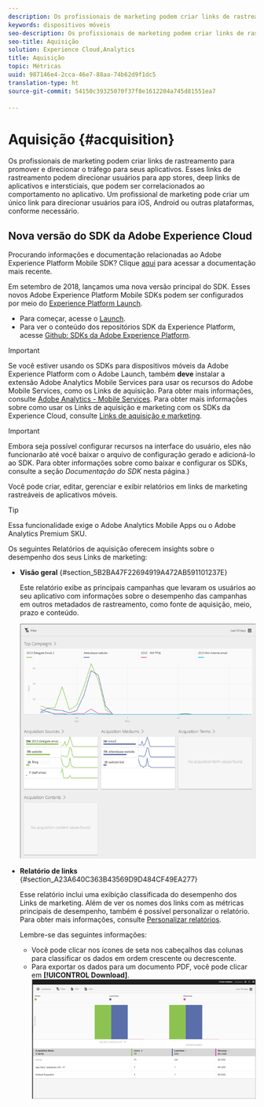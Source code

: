 ```yaml
---
description: Os profissionais de marketing podem criar links de rastreamento para promover e direcionar o tráfego para seus aplicativos. Esses links de rastreamento podem direcionar usuários para app stores, deep links de aplicativos e intersticiais, que podem ser correlacionados ao comportamento no aplicativo. Um profissional de marketing pode criar um único link para direcionar usuários para iOS, Android ou outras plataformas, conforme necessário.
keywords: dispositivos móveis
seo-description: Os profissionais de marketing podem criar links de rastreamento para promover e direcionar o tráfego para seus aplicativos. Esses links de rastreamento podem direcionar usuários para app stores, deep links de aplicativos e intersticiais, que podem ser correlacionados ao comportamento no aplicativo. Um profissional de marketing pode criar um único link para direcionar usuários para iOS, Android ou outras plataformas, conforme necessário.
seo-title: Aquisição
solution: Experience Cloud,Analytics
title: Aquisição
topic: Métricas
uuid: 987146e4-2cca-46e7-88aa-74b62d9f1dc5
translation-type: ht
source-git-commit: 54150c39325070f37f8e1612204a745d81551ea7

---
```



# Aquisição {#acquisition}

Os profissionais de marketing podem criar links de rastreamento para promover e direcionar o tráfego para seus aplicativos. Esses links de rastreamento podem direcionar usuários para app stores, deep links de aplicativos e intersticiais, que podem ser correlacionados ao comportamento no aplicativo. Um profissional de marketing pode criar um único link para direcionar usuários para iOS, Android ou outras plataformas, conforme necessário.

## Nova versão do SDK da Adobe Experience Cloud

Procurando informações e documentação relacionadas ao Adobe Experience Platform Mobile SDK? Clique [aqui](https://aep-sdks.gitbook.io/docs/) para acessar a documentação mais recente.

Em setembro de 2018, lançamos uma nova versão principal do SDK. Esses novos Adobe Experience Platform Mobile SDKs podem ser configurados por meio do [Experience Platform Launch](https://www.adobe.com/br/experience-platform/launch.html).

* Para começar, acesse o [Launch](https://launch.adobe.com/).
* Para ver o conteúdo dos repositórios SDK da Experience Platform, acesse [Github: SDKs da Adobe Experience Platform](https://github.com/Adobe-Marketing-Cloud/acp-sdks).

>[!IMPORTANT]
>
> Se você estiver usando os SDKs para dispositivos móveis da Adobe Experience Platform com o Adobe Launch, também **deve** instalar a extensão Adobe Analytics Mobile Services para usar os recursos do Adobe Mobile Services, como os Links de aquisição. Para obter mais informações, consulte [Adobe Analytics - Mobile Services](https://aep-sdks.gitbook.io/docs/using-mobile-extensions/adobe-analytics-mobile-services). Para obter mais informações sobre como usar os Links de aquisição e marketing com os SDKs da Experience Cloud, consulte [Links de aquisição e marketing](https://aep-sdks.gitbook.io/docs/using-mobile-extensions/adobe-analytics-mobile-services#acquisition-and-marketing-links).

>[!IMPORTANT]
>
>Embora seja possível configurar recursos na interface do usuário, eles não funcionarão até você baixar o arquivo de configuração gerado e adicioná-lo ao SDK. Para obter informações sobre como baixar e configurar os SDKs, consulte a seção *Documentação do SDK* nesta página.)

Você pode criar, editar, gerenciar e exibir relatórios em links de marketing rastreáveis de aplicativos móveis.

>[!TIP]
>
>Essa funcionalidade exige o Adobe Analytics Mobile Apps ou o Adobe Analytics Premium SKU.

Os seguintes Relatórios de aquisição oferecem insights sobre o desempenho dos seus Links de marketing:

* **Visão geral** {#section_5B2BA47F22694919A472AB591101237E}

   Este relatório exibe as principais campanhas que levaram os usuários ao seu aplicativo com informações sobre o desempenho das campanhas em outros metadados de rastreamento, como fonte de aquisição, meio, prazo e conteúdo.

   ![](assets/acquisition_overview.png)

* **Relatório de links** {#section_A23A640C363B43569D9D484CF49EA277}

   Esse relatório inclui uma exibição classificada do desempenho dos Links de marketing. Além de ver os nomes dos links com as métricas principais de desempenho, também é possível personalizar o relatório. Para obter mais informações, consulte [Personalizar relatórios](/help/using/usage/reports-customize/t-reports-customize.md).

   Lembre-se das seguintes informações:

   * Você pode clicar nos ícones de seta nos cabeçalhos das colunas para classificar os dados em ordem crescente ou decrescente.
   * Para exportar os dados para um documento PDF, você pode clicar em **[!UICONTROL Download]**.
   ![](assets/acquisition_name.png)
